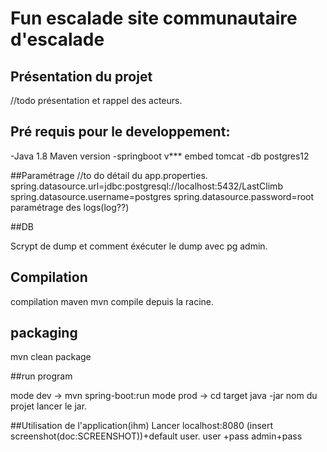 # Fun escalade site communautaire d'escalade

## Présentation du projet

//todo présentation et rappel des acteurs.

## Pré requis pour le developpement:

-Java 1.8
Maven version
-springboot v*** embed tomcat
-db postgres12

##Paramétrage
//to do détail du app.properties.
spring.datasource.url=jdbc:postgresql://localhost:5432/LastClimb
spring.datasource.username=postgres
spring.datasource.password=root
paramétrage des logs(log??)

##DB

Scrypt de dump et comment éxécuter le dump avec pg admin.

## Compilation

compilation maven mvn compile depuis la racine.

## packaging
mvn clean package

##run program

mode dev -> mvn spring-boot:run
mode prod -> cd target java -jar nom du projet lancer le jar.

##Utilisation de l'application(ihm)
Lancer localhost:8080
(insert screenshot(doc:SCREENSHOT))+default user.
user +pass
admin+pass


